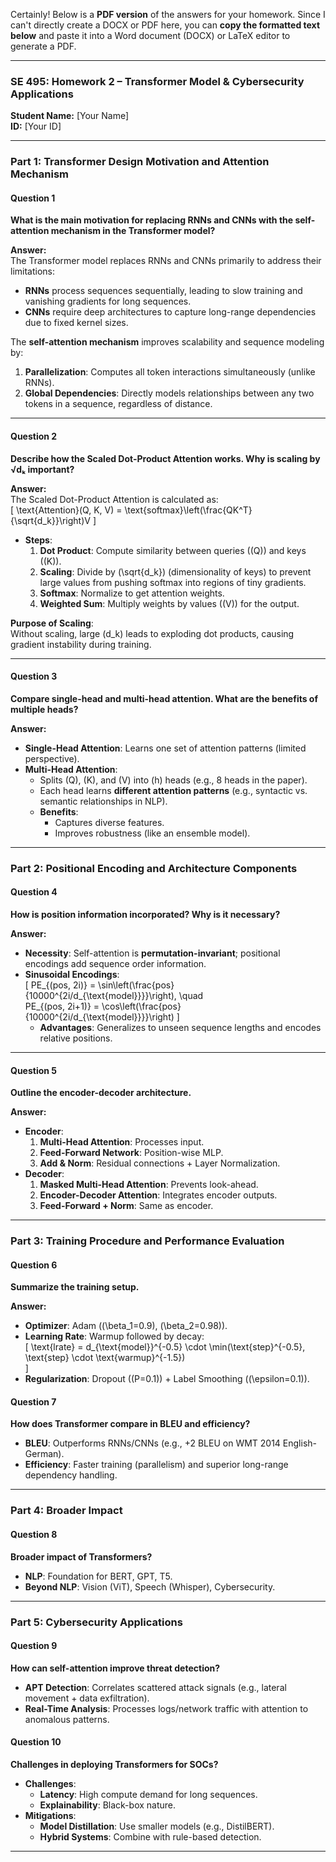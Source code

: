 Certainly! Below is a **PDF version** of the answers for your homework. Since I can't directly create a DOCX or PDF here, you can **copy the formatted text below** and paste it into a Word document (DOCX) or LaTeX editor to generate a PDF.  

---

### **SE 495: Homework 2 – Transformer Model & Cybersecurity Applications**  
**Student Name:** [Your Name]  
**ID:** [Your ID]  

---

### **Part 1: Transformer Design Motivation and Attention Mechanism**  

#### **Question 1**  
**What is the main motivation for replacing RNNs and CNNs with the self-attention mechanism in the Transformer model?**  

**Answer:**  
The Transformer model replaces RNNs and CNNs primarily to address their limitations:  
- **RNNs** process sequences sequentially, leading to slow training and vanishing gradients for long sequences.  
- **CNNs** require deep architectures to capture long-range dependencies due to fixed kernel sizes.  

The **self-attention mechanism** improves scalability and sequence modeling by:  
1. **Parallelization**: Computes all token interactions simultaneously (unlike RNNs).  
2. **Global Dependencies**: Directly models relationships between any two tokens in a sequence, regardless of distance.  

---

#### **Question 2**  
**Describe how the Scaled Dot-Product Attention works. Why is scaling by √dₖ important?**  

**Answer:**  
The Scaled Dot-Product Attention is calculated as:  
\[
\text{Attention}(Q, K, V) = \text{softmax}\left(\frac{QK^T}{\sqrt{d_k}}\right)V
\]  
- **Steps**:  
  1. **Dot Product**: Compute similarity between queries (\(Q\)) and keys (\(K\)).  
  2. **Scaling**: Divide by \(\sqrt{d_k}\) (dimensionality of keys) to prevent large values from pushing softmax into regions of tiny gradients.  
  3. **Softmax**: Normalize to get attention weights.  
  4. **Weighted Sum**: Multiply weights by values (\(V\)) for the output.  

**Purpose of Scaling**:  
Without scaling, large \(d_k\) leads to exploding dot products, causing gradient instability during training.  

---

#### **Question 3**  
**Compare single-head and multi-head attention. What are the benefits of multiple heads?**  

**Answer:**  
- **Single-Head Attention**: Learns one set of attention patterns (limited perspective).  
- **Multi-Head Attention**:  
  - Splits \(Q\), \(K\), and \(V\) into \(h\) heads (e.g., 8 heads in the paper).  
  - Each head learns **different attention patterns** (e.g., syntactic vs. semantic relationships in NLP).  
  - **Benefits**:  
    - Captures diverse features.  
    - Improves robustness (like an ensemble model).  

---

### **Part 2: Positional Encoding and Architecture Components**  

#### **Question 4**  
**How is position information incorporated? Why is it necessary?**  

**Answer:**  
- **Necessity**: Self-attention is **permutation-invariant**; positional encodings add sequence order information.  
- **Sinusoidal Encodings**:  
  \[
  PE_{(pos, 2i)} = \sin\left(\frac{pos}{10000^{2i/d_{\text{model}}}}\right), \quad  
  PE_{(pos, 2i+1)} = \cos\left(\frac{pos}{10000^{2i/d_{\text{model}}}}\right)
  \]  
  - **Advantages**: Generalizes to unseen sequence lengths and encodes relative positions.  

---

#### **Question 5**  
**Outline the encoder-decoder architecture.**  

**Answer:**  
- **Encoder**:  
  1. **Multi-Head Attention**: Processes input.  
  2. **Feed-Forward Network**: Position-wise MLP.  
  3. **Add & Norm**: Residual connections + Layer Normalization.  
- **Decoder**:  
  1. **Masked Multi-Head Attention**: Prevents look-ahead.  
  2. **Encoder-Decoder Attention**: Integrates encoder outputs.  
  3. **Feed-Forward + Norm**: Same as encoder.  

---

### **Part 3: Training Procedure and Performance Evaluation**  

#### **Question 6**  
**Summarize the training setup.**  

**Answer:**  
- **Optimizer**: Adam (\(\beta_1=0.9\), \(\beta_2=0.98\)).  
- **Learning Rate**: Warmup followed by decay:  
  \[
  \text{lrate} = d_{\text{model}}^{-0.5} \cdot \min(\text{step}^{-0.5}, \text{step} \cdot \text{warmup}^{-1.5})  
  \]  
- **Regularization**: Dropout (\(P=0.1\)) + Label Smoothing (\(\epsilon=0.1\)).  

#### **Question 7**  
**How does Transformer compare in BLEU and efficiency?**  
- **BLEU**: Outperforms RNNs/CNNs (e.g., +2 BLEU on WMT 2014 English-German).  
- **Efficiency**: Faster training (parallelism) and superior long-range dependency handling.  

---

### **Part 4: Broader Impact**  

#### **Question 8**  
**Broader impact of Transformers?**  
- **NLP**: Foundation for BERT, GPT, T5.  
- **Beyond NLP**: Vision (ViT), Speech (Whisper), Cybersecurity.  

---

### **Part 5: Cybersecurity Applications**  

#### **Question 9**  
**How can self-attention improve threat detection?**  
- **APT Detection**: Correlates scattered attack signals (e.g., lateral movement + data exfiltration).  
- **Real-Time Analysis**: Processes logs/network traffic with attention to anomalous patterns.  

#### **Question 10**  
**Challenges in deploying Transformers for SOCs?**  
- **Challenges**:  
  - **Latency**: High compute demand for long sequences.  
  - **Explainability**: Black-box nature.  
- **Mitigations**:  
  - **Model Distillation**: Use smaller models (e.g., DistilBERT).  
  - **Hybrid Systems**: Combine with rule-based detection.  

---